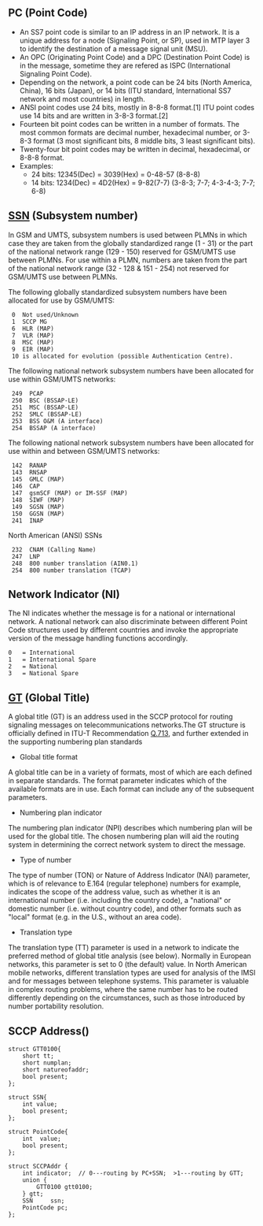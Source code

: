 ## PC (Point Code)
- An SS7 point code is similar to an IP address in an IP network. It is a unique address for a node (Signaling Point, or SP), used in MTP layer 3 to identify the destination of a message signal unit (MSU).
- An OPC (Originating Point Code) and a DPC (Destination Point Code) is in the message, sometime they are refered as ISPC (International Signaling Point Code). 
- Depending on the network, a point code can be 24 bits (North America, China), 16 bits (Japan), or 14 bits (ITU standard, International SS7 network and most countries) in length.
- ANSI point codes use 24 bits, mostly in 8-8-8 format.[1] ITU point codes use 14 bits and are written in 3-8-3 format.[2]
- Fourteen bit point codes can be written in a number of formats. The most common formats are decimal number, hexadecimal number, or 3-8-3 format (3 most significant bits, 8 middle bits, 3 least significant bits).
- Twenty-four bit point codes may be written in decimal, hexadecimal, or 8-8-8 format.
- Examples:    
   - 24 bits:  12345(Dec) = 3039(Hex) = 0-48-57    (8-8-8)
   - 14 bits:  1234(Dec)  = 4D2(Hex)  = 9-82(7-7)  (3-8-3; 7-7; 4-3-4-3; 7-7; 6-8)

## [SSN](https://en.wikipedia.org/wiki/Subsystem_number) (Subsystem number)
 In GSM and UMTS, subsystem numbers is used between PLMNs in which case they are taken from the globally standardized range (1 - 31) or the part of the national network range (129 - 150) reserved for GSM/UMTS use between PLMNs. For use within a PLMN, numbers are taken from the part of the national network range (32 - 128 & 151 - 254) not reserved for GSM/UMTS use between PLMNs.

The following globally standardized subsystem numbers have been allocated for use by GSM/UMTS:
```
 0  Not used/Unknown
 1  SCCP MG
 6  HLR (MAP)
 7  VLR (MAP)
 8  MSC (MAP)
 9  EIR (MAP)
 10 is allocated for evolution (possible Authentication Centre).
 ```
The following national network subsystem numbers have been allocated for use within GSM/UMTS networks:
```
 249  PCAP
 250  BSC (BSSAP-LE)
 251  MSC (BSSAP-LE)
 252  SMLC (BSSAP-LE)
 253  BSS O&M (A interface)
 254  BSSAP (A interface)
```
The following national network subsystem numbers have been allocated for use within and between GSM/UMTS networks:
```
 142  RANAP
 143  RNSAP
 145  GMLC (MAP)
 146  CAP
 147  gsmSCF (MAP) or IM-SSF (MAP)
 148  SIWF (MAP)
 149  SGSN (MAP)
 150  GGSN (MAP)
 241  INAP
```

North American (ANSI) SSNs
```
 232  CNAM (Calling Name)
 247  LNP
 248  800 number translation (AIN0.1)
 254  800 number translation (TCAP)
```
## Network Indicator (NI)
The NI indicates whether the message is for a national or international network. A national network can also discriminate between different Point Code structures used by different countries and invoke the appropriate version of the message handling functions accordingly.
```
0	= International
1	= International Spare
2	= National
3	= National Spare
```
## [GT](https://en.wikipedia.org/wiki/Global_title) (Global Title)
A global title (GT) is an address used in the SCCP protocol for routing signaling messages on telecommunications networks.The GT structure is officially defined in ITU-T Recommendation [Q.713](), and further extended in the supporting numbering plan standards

- Global title format

A global title can be in a variety of formats, most of which are each defined in separate standards. The format parameter indicates which of the available formats are in use. Each format can include any of the subsequent parameters.

- Numbering plan indicator

The numbering plan indicator (NPI) describes which numbering plan will be used for the global title. The chosen numbering plan will aid the routing system in determining the correct network system to direct the message.

- Type of number

The type of number (TON) or Nature of Address Indicator (NAI) parameter, which is of relevance to E.164 (regular telephone) numbers for example, indicates the scope of the address value, such as whether it is an international number (i.e. including the country code), a "national" or domestic number (i.e. without country code), and other formats such as "local" format (e.g. in the U.S., without an area code).

- Translation type

The translation type (TT) parameter is used in a network to indicate the preferred method of global title analysis (see below). Normally in European networks, this parameter is set to 0 (the default) value. In North American mobile networks, different translation types are used for analysis of the IMSI and for messages between telephone systems. This parameter is valuable in complex routing problems, where the same number has to be routed differently depending on the circumstances, such as those introduced by number portability resolution.

## SCCP Address()
```
struct GTT0100{
    short tt;
    short numplan;
    short natureofaddr;
    bool present;
};

struct SSN{
    int value;
    bool present;
};

struct PointCode{
    int  value;
    bool present;
};

struct SCCPAddr {
    int indicator;  // 0---routing by PC+SSN;  >1---routing by GTT;                     
    union {
        GTT0100 gtt0100;
    } gtt;
    SSN     ssn;
    PointCode pc;
};
```

